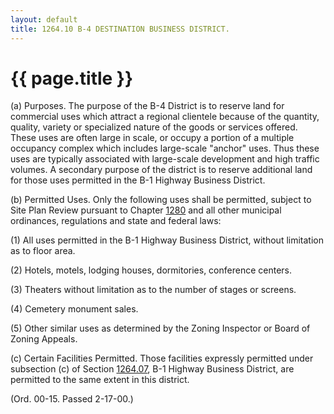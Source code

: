 ```yaml
---
layout: default 
title: 1264.10 B-4 DESTINATION BUSINESS DISTRICT.
---
```


{{ page.title }}
================

​(a) Purposes. The purpose of the B-4 District is to reserve land for
commercial uses which attract a regional clientele because of the
quantity, quality, variety or specialized nature of the goods or
services offered. These uses are often large in scale, or occupy a
portion of a multiple occupancy complex which includes large-scale
"anchor" uses. Thus these uses are typically associated with large-scale
development and high traffic volumes. A secondary purpose of the
district is to reserve additional land for those uses permitted in the
B-1 Highway Business District.

​(b) Permitted Uses. Only the following uses shall be permitted, subject
to Site Plan Review pursuant to Chapter [1280](54f1829c.html) and all
other municipal ordinances, regulations and state and federal laws:

​(1) All uses permitted in the B-1 Highway Business District, without
limitation as to floor area.

​(2) Hotels, motels, lodging houses, dormitories, conference centers.

​(3) Theaters without limitation as to the number of stages or screens.

​(4) Cemetery monument sales.

​(5) Other similar uses as determined by the Zoning Inspector or Board
of Zoning Appeals.

​(c) Certain Facilities Permitted. Those facilities expressly permitted
under subsection (c) of Section [1264.07](4e266f74.html), B-1 Highway
Business District, are permitted to the same extent in this district.

(Ord. 00-15. Passed 2-17-00.)
